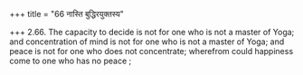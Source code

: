+++
title = "66 नास्ति बुद्धिरयुक्तस्य"

+++
2.66. The capacity to decide is not for one who is not a master of Yoga;
and concentration of mind is not for one who is not a master of Yoga;
and peace is not for one who does not concentrate; wherefrom could
happiness come to one who has no peace ;
